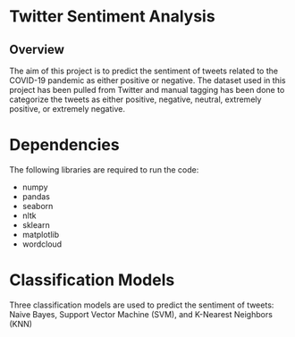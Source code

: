 # Twitter Sentiment Analysis

## Overview

The aim of this project is to predict the sentiment of tweets related to the COVID-19 pandemic as either positive or negative. The dataset used in this project has been pulled from Twitter and manual tagging has been done to categorize the tweets as either positive, negative, neutral, extremely positive, or extremely negative.

# Dependencies

The following libraries are required to run the code:

* numpy
* pandas
* seaborn
* nltk
* sklearn
* matplotlib
* wordcloud

# Classification Models
Three classification models are used to predict the sentiment of tweets: Naive Bayes, Support Vector Machine (SVM), and K-Nearest Neighbors (KNN)
